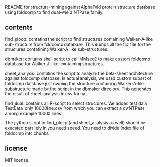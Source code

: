 README for structure-mining against AlphaFold protein structure database using foldcomp to find dual-wield NTPase family.

## contents

find_ploop: contatins the script to find structures containing Walker-A-like sub-structure from foldcomp database. This dumps all the fcz file for the structures contatining Walker-A like sub-structures.

dbmaker: contains shell script to call MMseq2 to make custom foldcomp database for Walker-A-like-containing structures.

sheet_analysis: contatins the script to analyze the beta-sheet architecture against foldcomp database. In actual analysis, we used custom subset of foldcomp database just owning the structure containing Walker-A-like substructure made by the script in the dbmaker directory. This generates the result of sheet-analysis in csv format.

find_dual: contains an R-script to select structures. We added test data TestData_only_10000line.csv from which you can extract a dwNTPase among example 10000 lines.

The python script in find_ploop (and sheet_analysis as well) should be executed parallely in you need speed. You need to divide index file of foldcomp into chunks.

## license

MIT license.

